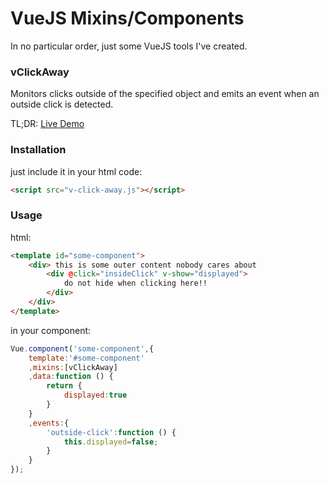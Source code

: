 # VueJS Mixins/Components

In no particular order, just some VueJS tools I've created.

### vClickAway
Monitors clicks outside of the specified object and emits an event when an outside click is detected.

TL;DR: [Live Demo](https://jsfiddle.net/Lax37km0/)

### Installation

just include it in your html code:
```html
<script src="v-click-away.js"></script>
```

### Usage

html:
```html
<template id="some-component">
	<div> this is some outer content nobody cares about
		<div @click="insideClick" v-show="displayed">
			do not hide when clicking here!!
		</div>
	</div>
</template>
```
in your component:
```javascript
Vue.component('some-component',{
	template:'#some-component'
	,mixins:[vClickAway]
	,data:function () {
		return {
			displayed:true
		}
	}
	,events:{
		'outside-click':function () {
			this.displayed=false;
		}
	}
});
```
